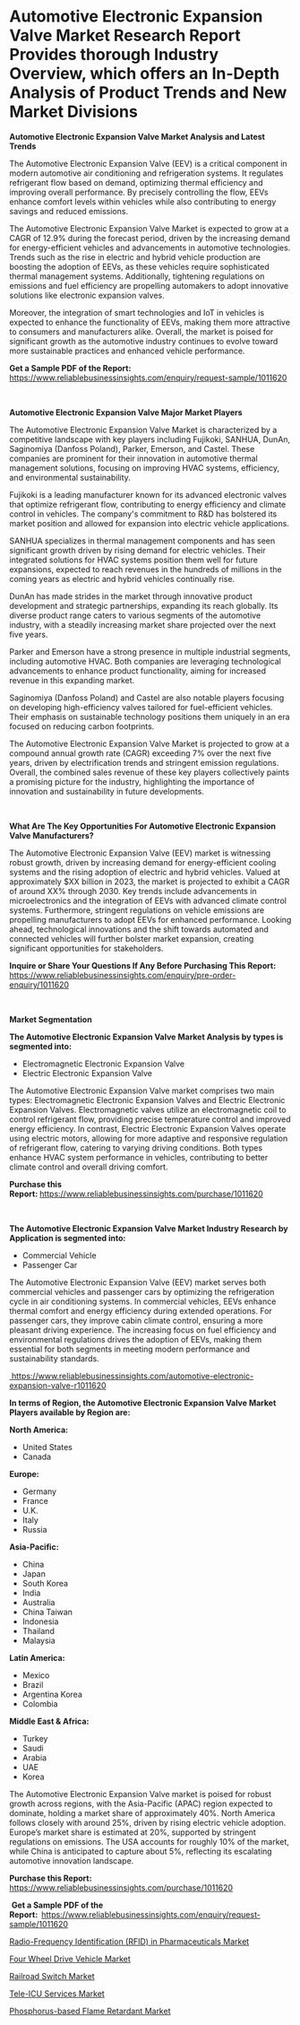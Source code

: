 <p><h1>Automotive Electronic Expansion Valve Market Research Report Provides thorough Industry Overview, which offers an In-Depth Analysis of Product Trends and New Market Divisions</h1></p><p><strong>Automotive Electronic Expansion Valve Market Analysis and Latest Trends</strong></p>
<p><p>The Automotive Electronic Expansion Valve (EEV) is a critical component in modern automotive air conditioning and refrigeration systems. It regulates refrigerant flow based on demand, optimizing thermal efficiency and improving overall performance. By precisely controlling the flow, EEVs enhance comfort levels within vehicles while also contributing to energy savings and reduced emissions.</p><p>The Automotive Electronic Expansion Valve Market is expected to grow at a CAGR of 12.9% during the forecast period, driven by the increasing demand for energy-efficient vehicles and advancements in automotive technologies. Trends such as the rise in electric and hybrid vehicle production are boosting the adoption of EEVs, as these vehicles require sophisticated thermal management systems. Additionally, tightening regulations on emissions and fuel efficiency are propelling automakers to adopt innovative solutions like electronic expansion valves. </p><p>Moreover, the integration of smart technologies and IoT in vehicles is expected to enhance the functionality of EEVs, making them more attractive to consumers and manufacturers alike. Overall, the market is poised for significant growth as the automotive industry continues to evolve toward more sustainable practices and enhanced vehicle performance.</p></p>
<p><strong>Get a Sample PDF of the Report:&nbsp;</strong> <a href="https://www.reliablebusinessinsights.com/enquiry/request-sample/1011620?utm_campaign=39&utm_medium=2&utm_source=Github&utm_content=ia&utm_term=03112024&utm_id=automotive-electronic-expansion-valve">https://www.reliablebusinessinsights.com/enquiry/request-sample/1011620</a></p>
<p>&nbsp;</p>
<p><strong>Automotive Electronic Expansion Valve Major Market Players</strong></p>
<p><p>The Automotive Electronic Expansion Valve Market is characterized by a competitive landscape with key players including Fujikoki, SANHUA, DunAn, Saginomiya (Danfoss Poland), Parker, Emerson, and Castel. These companies are prominent for their innovation in automotive thermal management solutions, focusing on improving HVAC systems, efficiency, and environmental sustainability.</p><p>Fujikoki is a leading manufacturer known for its advanced electronic valves that optimize refrigerant flow, contributing to energy efficiency and climate control in vehicles. The company's commitment to R&D has bolstered its market position and allowed for expansion into electric vehicle applications.</p><p>SANHUA specializes in thermal management components and has seen significant growth driven by rising demand for electric vehicles. Their integrated solutions for HVAC systems position them well for future expansions, expected to reach revenues in the hundreds of millions in the coming years as electric and hybrid vehicles continually rise.</p><p>DunAn has made strides in the market through innovative product development and strategic partnerships, expanding its reach globally. Its diverse product range caters to various segments of the automotive industry, with a steadily increasing market share projected over the next five years.</p><p>Parker and Emerson have a strong presence in multiple industrial segments, including automotive HVAC. Both companies are leveraging technological advancements to enhance product functionality, aiming for increased revenue in this expanding market.</p><p>Saginomiya (Danfoss Poland) and Castel are also notable players focusing on developing high-efficiency valves tailored for fuel-efficient vehicles. Their emphasis on sustainable technology positions them uniquely in an era focused on reducing carbon footprints.</p><p>The Automotive Electronic Expansion Valve Market is projected to grow at a compound annual growth rate (CAGR) exceeding 7% over the next five years, driven by electrification trends and stringent emission regulations. Overall, the combined sales revenue of these key players collectively paints a promising picture for the industry, highlighting the importance of innovation and sustainability in future developments.</p></p>
<p>&nbsp;</p>
<p><strong>What Are The Key Opportunities For Automotive Electronic Expansion Valve Manufacturers?</strong></p>
<p><p>The Automotive Electronic Expansion Valve (EEV) market is witnessing robust growth, driven by increasing demand for energy-efficient cooling systems and the rising adoption of electric and hybrid vehicles. Valued at approximately $XX billion in 2023, the market is projected to exhibit a CAGR of around XX% through 2030. Key trends include advancements in microelectronics and the integration of EEVs with advanced climate control systems. Furthermore, stringent regulations on vehicle emissions are propelling manufacturers to adopt EEVs for enhanced performance. Looking ahead, technological innovations and the shift towards automated and connected vehicles will further bolster market expansion, creating significant opportunities for stakeholders.</p></p>
<p><strong>Inquire or Share Your Questions If Any Before Purchasing This Report:</strong> <a href="https://www.reliablebusinessinsights.com/enquiry/pre-order-enquiry/1011620?utm_campaign=39&utm_medium=2&utm_source=Github&utm_content=ia&utm_term=03112024&utm_id=automotive-electronic-expansion-valve">https://www.reliablebusinessinsights.com/enquiry/pre-order-enquiry/1011620</a></p>
<p>&nbsp;</p>
<p><strong>Market Segmentation</strong></p>
<p><strong>The Automotive Electronic Expansion Valve Market Analysis by types is segmented into:</strong></p>
<p><ul><li>Electromagnetic Electronic Expansion Valve</li><li>Electric Electronic Expansion Valve</li></ul></p>
<p><p>The Automotive Electronic Expansion Valve market comprises two main types: Electromagnetic Electronic Expansion Valves and Electric Electronic Expansion Valves. Electromagnetic valves utilize an electromagnetic coil to control refrigerant flow, providing precise temperature control and improved energy efficiency. In contrast, Electric Electronic Expansion Valves operate using electric motors, allowing for more adaptive and responsive regulation of refrigerant flow, catering to varying driving conditions. Both types enhance HVAC system performance in vehicles, contributing to better climate control and overall driving comfort.</p></p>
<p><strong>Purchase this Report:&nbsp;</strong><a href="https://www.reliablebusinessinsights.com/purchase/1011620?utm_campaign=39&utm_medium=2&utm_source=Github&utm_content=ia&utm_term=03112024&utm_id=automotive-electronic-expansion-valve">https://www.reliablebusinessinsights.com/purchase/1011620</a></p>
<p>&nbsp;</p>
<p><strong>The Automotive Electronic Expansion Valve Market Industry Research by Application is segmented into:</strong></p>
<p><ul><li>Commercial Vehicle</li><li>Passenger Car</li></ul></p>
<p><p>The Automotive Electronic Expansion Valve (EEV) market serves both commercial vehicles and passenger cars by optimizing the refrigeration cycle in air conditioning systems. In commercial vehicles, EEVs enhance thermal comfort and energy efficiency during extended operations. For passenger cars, they improve cabin climate control, ensuring a more pleasant driving experience. The increasing focus on fuel efficiency and environmental regulations drives the adoption of EEVs, making them essential for both segments in meeting modern performance and sustainability standards.</p></p>
<p><a href="https://www.reliablebusinessinsights.com/automotive-electronic-expansion-valve-r1011620?utm_campaign=39&utm_medium=2&utm_source=Github&utm_content=ia&utm_term=03112024&utm_id=automotive-electronic-expansion-valve">&nbsp;https://www.reliablebusinessinsights.com/automotive-electronic-expansion-valve-r1011620</a></p>
<p><strong>In terms of Region, the Automotive Electronic Expansion Valve Market Players available by Region are:</strong></p>
<p>
    <p> <strong> North America: </strong>
        <ul>
            <li>United States</li>
            <li>Canada</li>
        </ul>
        </p> 
    <p> <strong> Europe: </strong>
        <ul>
            <li>Germany</li>
            <li>France</li>
            <li>U.K.</li>
            <li>Italy</li>
            <li>Russia</li>
        </ul>
        </p> 
    <p> <strong> Asia-Pacific: </strong>
        <ul>
            <li>China</li>
            <li>Japan</li>
            <li>South Korea</li>
            <li>India</li>
            <li>Australia</li>
            <li>China Taiwan</li>
            <li>Indonesia</li>
            <li>Thailand</li>
            <li>Malaysia</li>
        </ul>
        </p> 
    <p> <strong> Latin America: </strong>
        <ul>
            <li>Mexico</li>
            <li>Brazil</li>
            <li>Argentina Korea</li>
            <li>Colombia</li>
        </ul>
        </p> 
    <p> <strong> Middle East & Africa: </strong>
        <ul>
            <li>Turkey</li>
            <li>Saudi</li>
            <li>Arabia</li>
            <li>UAE</li>
            <li>Korea</li>
        </ul>
    </p>
    </p>
<p><p>The Automotive Electronic Expansion Valve market is poised for robust growth across regions, with the Asia-Pacific (APAC) region expected to dominate, holding a market share of approximately 40%. North America follows closely with around 25%, driven by rising electric vehicle adoption. Europe’s market share is estimated at 20%, supported by stringent regulations on emissions. The USA accounts for roughly 10% of the market, while China is anticipated to capture about 5%, reflecting its escalating automotive innovation landscape.</p></p>
<p><strong>Purchase this Report: </strong><a href="https://www.reliablebusinessinsights.com/purchase/1011620?utm_campaign=39&utm_medium=2&utm_source=Github&utm_content=ia&utm_term=03112024&utm_id=automotive-electronic-expansion-valve">https://www.reliablebusinessinsights.com/purchase/1011620</a></p>
<p>&nbsp;<strong>Get a Sample PDF of the Report:&nbsp;&nbsp;</strong><a href="https://www.reliablebusinessinsights.com/enquiry/request-sample/1011620?utm_campaign=39&utm_medium=2&utm_source=Github&utm_content=ia&utm_term=03112024&utm_id=automotive-electronic-expansion-valve">https://www.reliablebusinessinsights.com/enquiry/request-sample/1011620</a></p>
<p><strong></strong></p>
<p><p><a href="https://issuu.com/reportprime-2/docs/radio-frequency-identification-rfid_2ae2425edbf458?utm_campaign=39&utm_medium=2&utm_source=Github&utm_content=ia&utm_term=03112024&utm_id=automotive-electronic-expansion-valve">Radio-Frequency Identification (RFID) in Pharmaceuticals Market</a></p><p><a href="https://github.com/ibbiechinotit/Market-Research-Report-List-1/blob/main/four-wheel-drive-vehicle-market.md?utm_campaign=39&utm_medium=2&utm_source=Github&utm_content=ia&utm_term=03112024&utm_id=automotive-electronic-expansion-valve">Four Wheel Drive Vehicle Market</a></p><p><a href="https://github.com/elseludvikoh/Market-Research-Report-List-1/blob/main/railroad-switch-market.md?utm_campaign=39&utm_medium=2&utm_source=Github&utm_content=ia&utm_term=03112024&utm_id=automotive-electronic-expansion-valve">Railroad Switch Market</a></p><p><a href="https://issuu.com/reportprime-2/docs/tele-icu-services-market-size-2030._202b617fccec28?utm_campaign=39&utm_medium=2&utm_source=Github&utm_content=ia&utm_term=03112024&utm_id=automotive-electronic-expansion-valve">Tele-ICU Services Market</a></p><p><a href="https://www.linkedin.com/pulse/evaluating-global-phosphorus-based-flame-retardant-market-vec7e?utm_campaign=39&utm_medium=2&utm_source=Github&utm_content=ia&utm_term=03112024&utm_id=automotive-electronic-expansion-valve">Phosphorus-based Flame Retardant Market</a></p></p>
